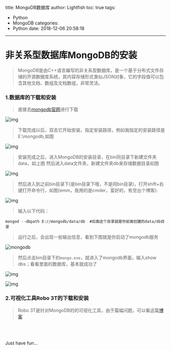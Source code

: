 title: MongoDB数据库
author: Lightfish
toc: true
tags:
  - Python
  - MongoDB
categories:
  - Python
date: 2018-12-06 20:58:18
---
# 非关系型数据库MongoDB的安装
>MongoDB是由C++语言编写的非关系型数据库，是一个基于分布式文件存储的开源数据库系统，其内容存储形式类似JSON对象，它的字段值可以包含其他文档、数组及文档数组，非常灵活。

<!--more-->

### 1.数据库的下载和安装

>直接去[mongodb官网](https://www.mongodb.com/)进行下载

![img](https://ws1.sinaimg.cn/large/006bO2RVly1fywxqked0pj31gb0qiag0.jpg)

>下载完成以后，双击它开始安装，指定安装路径，例如我指定的安装路径是E:\mongodb,如图

![img](https://ws1.sinaimg.cn/large/006bO2RVly1fywxqkl443j30xb0inju5.jpg)

>安装完成之后，进入MongoDB的安装目录，在bin同目录下新建文件夹data，如上图
>然后进入data文件夹，新建文件夹db来存储数据目录如图

![img](https://ws1.sinaimg.cn/large/006bO2RVly1fywxqko0h0j30xa0ixtb5.jpg)

>然后进入到之前bin目录下(是bin目录下哦，不是同bin目录)，打开shift+右键打开命令行，如图(emm，我用的是cmder，蛮好的，有空出个博客):

![img](https://ws1.sinaimg.cn/large/006bO2RVly1fywxqkt5xfj30xs0iy418.jpg)

>输入以下代码：

```
mongod --dbpath E://mongodb/data/db  #后面这个目录就是你前面创建的data/db目录
```

>运行之后，会出现一些输出信息，看到下图就是你启动了mongodb服务

![mongodb](https://ws1.sinaimg.cn/large/006bO2RVly1fywxqkwoifj30rh0gtqbg.jpg)

>然后点击bin目录下的`mongo.exe`，就进入了mongodb界面，输入show dbs；看看里面的数据库，基本就成功了

![img](https://ws1.sinaimg.cn/large/006bO2RVly1fywxql48vsj30xf0imwjo.jpg)

![img](/img/mongodb/7.jpg)

### 2.可视化工具Robo 3T的下载和安装

>Robo 3T是针对MongoDB的的可视化工具，由于篇幅问题，可以看这篇[博客](https://blog.csdn.net/qq_36070288/article/details/73822101)

<br><br><br>
Just have fun...